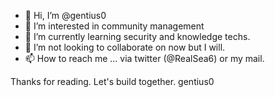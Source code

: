 - 👋 Hi, I’m @gentius0
- 👀 I’m interested in community management
- 🌱 I’m currently learning security and knowledge techs.
- 💞️ I’m not looking to collaborate on now but I will.
- 📫 How to reach me ... via twitter (@RealSea6) or my mail.

Thanks for reading. Let's build together. gentius0

<!---
gentius0/gentius0 is a ✨ special ✨ repository because its `README.md` (this file) appears on your GitHub profile.
You can click the Preview link to take a look at your changes.
--->
